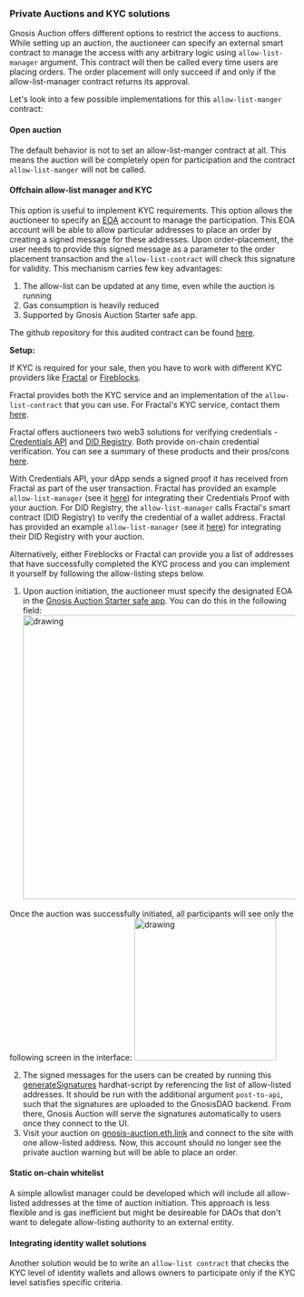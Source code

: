 ### Private Auctions and KYC solutions

Gnosis Auction offers different options to restrict the access to auctions. While setting up an auction, the auctioneer can specify an external smart contract to manage the access with any arbitrary logic using `allow-list-manager` argument. This contract will then be called every time users are placing orders. The order placement will only succeed if and only if the allow-list-manager contract returns its approval.

Let's look into a few possible implementations for this `allow-list-manger` contract:

#### Open auction

The default behavior is not to set an allow-list-manger contract at all. This means the auction will be completely open for participation and the contract `allow-list-manger` will not be called.

#### Offchain allow-list manager and KYC

This option is useful to implement KYC requirements. This option allows the auctioneer to specify an [EOA](<https://ethdocs.org/en/latest/contracts-and-transactions/account-types-gas-and-transactions.html#:~:text=Externally%20owned%20account%20(EOAs)%3A,and%20is%20controlled%20by%20code.>) account to manage the participation. This EOA account will be able to allow particular addresses to place an order by creating a signed message for these addresses. Upon order-placement, the user needs to provide this signed message as a parameter to the order placement transaction and the `allow-list-contract` will check this signature for validity.
This mechanism carries few key advantages:

1. The allow-list can be updated at any time, even while the auction is running
2. Gas consumption is heavily reduced
3. Supported by Gnosis Auction Starter safe app.

The github repository for this audited contract can be found [here](https://github.com/gnosis/ido-contracts/blob/main/contracts/allowListExamples/AllowListOffChainManaged.sol).

**Setup:**

If KYC is required for your sale, then you have to work with different KYC providers like [Fractal](https://www.trustfractal.com/) or [Fireblocks](https://www.fireblocks.com/). 

Fractal provides both the KYC service and an implementation of the `allow-list-contract` that you can use. For Fractal's KYC service, contact them [here](https://web.fractal.id/). 

Fractal offers auctioneers two web3 solutions for verifying credentials - [Credentials API](https://docs.developer.fractal.id/fractal-credentials-api) and [DID Registry](https://docs.developer.fractal.id/fractal-did-registry). Both provide on-chain credential verification. You can see a summary of these products and their pros/cons [here](https://fractal.notion.site/Fractal-Product-Overview-2c63841aebaf4000b96f1c44c1680ad1).

With Credentials API, your dApp sends a signed proof it has received from Fractal as part of the user transaction. Fractal has provided an example `allow-list-manager` (see it [here](https://gist.github.com/pkoch/dca4dff50b01fcac47010a326125d255)) for integrating their Credentials Proof with your auction. For DID Registry, the `allow-list-manager` calls Fractal's smart contract (DID Registry) to verify the credential of a wallet address. Fractal has provided an example `allow-list-manager` (see it [here](https://gist.github.com/pkoch/b0e9d31b2a2a7d83693d982110ede0e9)) for integrating their DID Registry with your auction. 

Alternatively, either Fireblocks or Fractal can provide you a list of addresses that have successfully completed the KYC process and you can implement it yourself by following the allow-listing steps below.

1. Upon auction initiation, the auctioneer must specify the designated EOA in the [Gnosis Auction Starter safe app](/#/docs/starting-an-auction-with-safe). You can do this in the following field:
   <img src="/assets/SignerAddress.png" alt="drawing" width="500"/>

Once the auction was successfully initiated, all participants will see only the following screen in the interface:
<img src="/assets/PrivateAuction.png" alt="drawing" width="250"/>

2. The signed messages for the users can be created by running this [generateSignatures](https://github.com/gnosis/ido-contracts#allow-listing-generating-signatures) hardhat-script by referencing the list of allow-listed addresses. It should be run with the additional argument `post-to-api`, such that the signatures are uploaded to the GnosisDAO backend. From there, Gnosis Auction will serve the signatures automatically to users once they connect to the UI.
3. Visit your auction on [gnosis-auction.eth.link](https://gnosis-auction.eth.link) and connect to the site with one allow-listed address. Now, this account should no longer see the private auction warning but will be able to place an order.

#### Static on-chain whitelist

A simple allowlist manager could be developed which will include all allow-listed addresses at the time of auction initiation. This approach is less flexible and is gas inefficient but might be desireable for DAOs that don't want to delegate allow-listing authority to an external entity.

#### Integrating identity wallet solutions

Another solution would be to write an `allow-list contract` that checks the KYC level of identity wallets and allows owners to participate only if the KYC level satisfies specific criteria.
